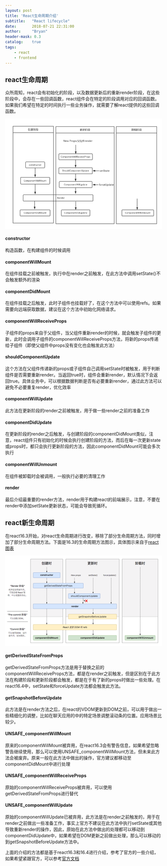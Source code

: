 ```yaml
---
layout: post
title: 'React生命周期介绍'
subtitle:   "React lifecycle"
date:       2018-07-21 22:31:00
author:     "Bryan"
header-mask: 0.3
catalog:    true
tags:
    - react
    - frontend
---
```


## react生命周期
众所周知，react会有初始化的阶段，以及数据更新后的重新render阶段，在这些阶段中，会存在一些回调函数，react组件会在特定的阶段调用对应的回调函数。如果我们希望在特定的时间执行一些业务操作，就需要了解react提供的这些回调函数。

![react生命周期](/img/in-post/react-lifecycle/react.jpg)

#### constructor
构造函数，在构建组件的时候调用

#### componentWillMount
在组件挂载之前被触发，执行中在render之前触发，在此方法中调用setState()不会触发额外的渲染

#### componentDidMount
在组件挂载之后触发，此时子组件也挂载好了，在这个方法中可以使用refs。如果需要向远端获取数据，建议在这个方法中初始化网络请求。

#### componentWillReceiveProps
子组件的props来自于父组件，当父组件重新render的时候，就会触发子组件的更新，此时会调用子组件的componentWillReceiveProps方法，将新的props传递给子组件（即使父组件中props没有变化也会触发此方法）

#### shouldComponentUpdate
这个方法在父组件传递新的props或子组件自己调用setState时被触发，用于判断组件是否需要重新render。当返回true时，组件会重新render，默认情况下会返回true。具体业务中，可以根据数据判断是否有必要重新render，通过此方法可以避免不必要重复render，优化效率

#### componentWillUpdate
此方法在更新阶段的render之前被触发，用于做一些render之前的准备工作

#### componentDidUpdate
在更新阶段的render之后触发，与创建阶段的componentDidMount类似，注意，react组件只有初始化的时候会执行创建阶段的方法，而后在每一次更新state或props时，都只会执行更新阶段的方法，因此componentDidMount可能会多次执行

#### componentWillUnmount
在组件被卸载时会被调用，一般执行必要的清理工作

#### render
最后介绍最重要的render方法，render用于构建react的前端展示，注意，不要在render中添加setState更新状态，可能会导致死循环。

## react新生命周期
在react16.3开始，对react生命周期进行改变，移除了部分生命周期方法，同时增加了部分生命周期方法。下面是16.3的生命周期方法图示，具体图示来自于[react图表](http://projects.wojtekmaj.pl/react-lifecycle-methods-diagram/)

![新的react生命周期](/img/in-post/react-lifecycle/new-react.png)

#### getDerivedStateFromProps
getDerivedStateFromProps方法是用于替换之前的componentWillReceiveProps方法，都是在render之前触发，但是区别在于此方法在构建阶段和更新阶段都会触发，都是在于有了新的props时做出一些处理。在react16.4中，setState和forceUpdate方法都会触发此方法。

#### getSnapshotBeforeUpdate
此方法是在render方法之后，在react的VDOM更新到DOM之前，可以用于做出一些精细化的调整，比如在聊天应用的中的特定场景调整滚动条的位置。应用场景比较少。

#### UNSAFE_componentWillMount
原来的componentWillMount被弃用，在react16.3会有警告信息，如果希望忽略警告继续使用，那么可以使用UNSAFE_componentWillMount方法，但未来此方法会被废弃。原来一般在此方法中做出的操作，官方建议都移动至componentDidMount中进行处理

#### UNSAFE_componentWillReceiveProps
原始的componentWillReceiveProps被弃用，可以使用getDerivedStateFromProps进行替代

#### UNSAFE_componentWillUpdate
原始的componentWillUpdate已被弃用，此方法是在render之前触发的，用于在render之前做出一些准备工作，事实上官方不建议在此方法中执行setState或其他导致重新render的操作，因此，原始在此方法中做出的处理都可以移动到componentDidUpdate中，如果希望在DOM更新之前做出处理，那么可以移动的到getSnapshotBeforeUpdate方法中。

上面的介绍的方法都是基于react16.3和16.4进行介绍，参考了官方的一些介绍，如果希望紧跟官方，可以参考[官方文档](https://reactjs.org/docs/react-component.html#constructor)
